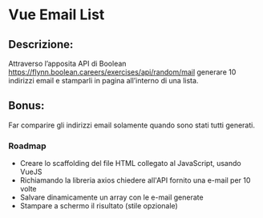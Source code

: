 # Vue Email List

## Descrizione:

Attraverso l’apposita API di Boolean
https://flynn.boolean.careers/exercises/api/random/mail
generare 10 indirizzi email e stamparli in pagina all’interno di una lista.

## Bonus: 

Far comparire gli indirizzi email solamente quando sono stati tutti generati.

### Roadmap

- Creare lo scaffolding del file HTML collegato al JavaScript, usando VueJS
- Richiamando la libreria axios chiedere all'API fornito una e-mail per 10 volte
- Salvare dinamicamente un array con le e-mail generate
- Stampare a schermo il risultato (stile opzionale)